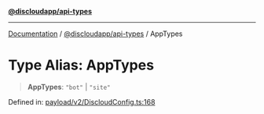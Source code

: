 [**@discloudapp/api-types**](../README.md)

***

[Documentation](../../../packages.md) / [@discloudapp/api-types](../README.md) / AppTypes

# Type Alias: AppTypes

> **AppTypes**: `"bot"` \| `"site"`

Defined in: [payload/v2/DiscloudConfig.ts:168](https://github.com/discloud/discloud.app/blob/1458affc9a022eb2fc5fe37e7b3b002130b2fdad/packages/api-types/payload/v2/DiscloudConfig.ts#L168)
